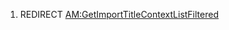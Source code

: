 1.  REDIRECT
    [AM:GetImportTitleContextListFiltered](AM:GetImportTitleContextListFiltered "wikilink")